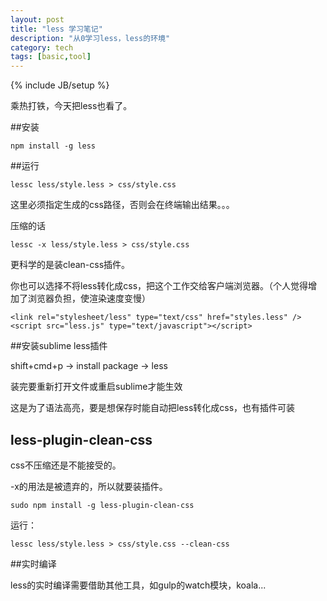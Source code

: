 ```yaml
---
layout: post
title: "less 学习笔记"
description: "从0学习less，less的环境"
category: tech
tags: [basic,tool]
---
```

{% include JB/setup %}

乘热打铁，今天把less也看了。

##安装

	npm install -g less
	
##运行

	lessc less/style.less > css/style.css
	
这里必须指定生成的css路径，否则会在终端输出结果。。。

压缩的话

	lessc -x less/style.less > css/style.css
	
更科学的是装clean-css插件。

你也可以选择不将less转化成css，把这个工作交给客户端浏览器。（个人觉得增加了浏览器负担，使渲染速度变慢）

	<link rel="stylesheet/less" type="text/css" href="styles.less" />
	<script src="less.js" type="text/javascript"></script>
	
##安装sublime less插件

shift+cmd+p -> install package -> less

装完要重新打开文件或重启sublime才能生效

这是为了语法高亮，要是想保存时能自动把less转化成css，也有插件可装

## less-plugin-clean-css

css不压缩还是不能接受的。

-x的用法是被遗弃的，所以就要装插件。

	sudo npm install -g less-plugin-clean-css
	
运行：

	lessc less/style.less > css/style.css --clean-css
	
##实时编译

less的实时编译需要借助其他工具，如gulp的watch模块，koala...